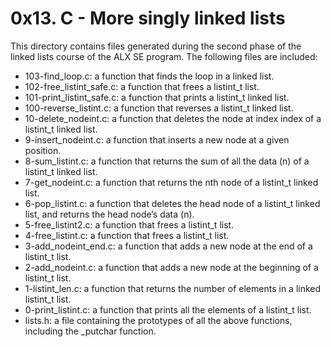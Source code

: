 # 0x13. C - More singly linked lists

This directory contains files generated during the second phase of the linked lists course of the ALX SE
program. The following files are included:

- 103-find_loop.c: a function that finds the loop in a linked list.
- 102-free_listint_safe.c: a function that frees a listint_t list.
- 101-print_listint_safe.c: a function that prints a listint_t linked list.
- 100-reverse_listint.c: a function that reverses a listint_t linked list.
- 10-delete_nodeint.c: a function that deletes the node at index index of a listint_t linked list.
- 9-insert_nodeint.c: a function that inserts a new node at a given position.
- 8-sum_listint.c: a function that returns the sum of all the data (n) of a listint_t linked list.
- 7-get_nodeint.c: a function that returns the nth node of a listint_t linked list.
- 6-pop_listint.c: a function that deletes the head node of a listint_t linked list, and returns the head node’s data (n).
- 5-free_listint2.c: a function that frees a listint_t list.
- 4-free_listint.c: a function that frees a listint_t list.
- 3-add_nodeint_end.c: a function that adds a new node at the end of a listint_t list.
- 2-add_nodeint.c: a function that adds a new node at the beginning of a listint_t list.
- 1-listint_len.c: a function that returns the number of elements in a linked listint_t list.
- 0-print_listint.c: a function that prints all the elements of a listint_t list.
- lists.h: a file containing the prototypes of all the above functions, including the _putchar function.
